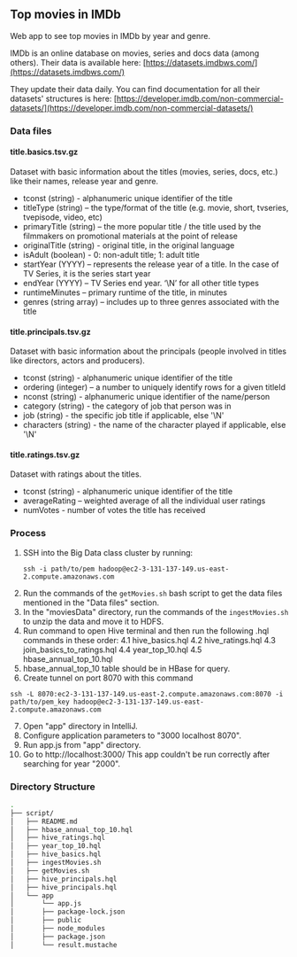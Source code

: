 ## Top movies in IMDb

Web app to see top movies in IMDb by year and genre.

IMDb is an online database on movies, series and docs data (among others).
Their data is available here:
[https://datasets.imdbws.com/](https://datasets.imdbws.com/)

They update their data daily. You can find documentation for all their datasets'
structures is here: [https://developer.imdb.com/non-commercial-datasets/](https://developer.imdb.com/non-commercial-datasets/)

### Data files

#### title.basics.tsv.gz

Dataset with basic information about the titles (movies, series, docs, etc.)
like their names, release year and genre.

- tconst (string) - alphanumeric unique identifier of the title
- titleType (string) – the type/format of the title (e.g. movie, short, tvseries, tvepisode, video, etc)
- primaryTitle (string) – the more popular title / the title used by the filmmakers on promotional materials at the
point of release
- originalTitle (string) - original title, in the original language
- isAdult (boolean) - 0: non-adult title; 1: adult title
- startYear (YYYY) – represents the release year of a title. In the case of TV Series, it is the series start year
- endYear (YYYY) – TV Series end year. ‘\N’ for all other title types
- runtimeMinutes – primary runtime of the title, in minutes
- genres (string array) – includes up to three genres associated with the title

#### title.principals.tsv.gz
Dataset with basic information about the principals (people involved in titles
like directors, actors and producers).

- tconst (string) - alphanumeric unique identifier of the title
- ordering (integer) – a number to uniquely identify rows for a given titleId
- nconst (string) - alphanumeric unique identifier of the name/person
- category (string) - the category of job that person was in
- job (string) - the specific job title if applicable, else '\N'
- characters (string) - the name of the character played if applicable, else '\N'

#### title.ratings.tsv.gz
Dataset with ratings about the titles.

- tconst (string) - alphanumeric unique identifier of the title
- averageRating – weighted average of all the individual user ratings
- numVotes - number of votes the title has received

### Process

1. SSH into the Big Data class cluster by running:
   ```
   ssh -i path/to/pem hadoop@ec2-3-131-137-149.us-east-2.compute.amazonaws.com
   ```
2. Run the commands of the ```getMovies.sh``` bash script to get the data files
mentioned in the "Data files" section.
3. In the "moviesData" directory, run the commands of the ```ingestMovies.sh```
to unzip the data and move it to HDFS.
4. Run command to open Hive terminal and then run the following .hql
commands in these order:
4.1 hive_basics.hql
4.2 hive_ratings.hql
4.3 join_basics_to_ratings.hql
4.4 year_top_10.hql
4.5 hbase_annual_top_10.hql
5. hbase_annual_top_10 table should be in HBase for query.
6. Create tunnel on port 8070 with this command
```
ssh -L 8070:ec2-3-131-137-149.us-east-2.compute.amazonaws.com:8070 -i path/to/pem_key hadoop@ec2-3-131-137-149.us-east-2.compute.amazonaws.com
```
7. Open "app" directory in IntelliJ.
8. Configure application parameters to "3000 localhost 8070".
8. Run app.js from "app" directory.
9. Go to http://localhost:3000/ This app couldn't be run correctly after
searching for year "2000".

### Directory Structure

```sh
.
├── script/
│   ├── README.md
│   ├── hbase_annual_top_10.hql
│   ├── hive_ratings.hql
│   ├── year_top_10.hql
│   ├── hive_basics.hql
│   ├── ingestMovies.sh
│   ├── getMovies.sh
│   ├── hive_principals.hql
│   ├── hive_principals.hql
│   └── app
│       └── app.js
│       ├── package-lock.json
│       ├── public
│       ├── node_modules
│       ├── package.json
│       └── result.mustache
```

